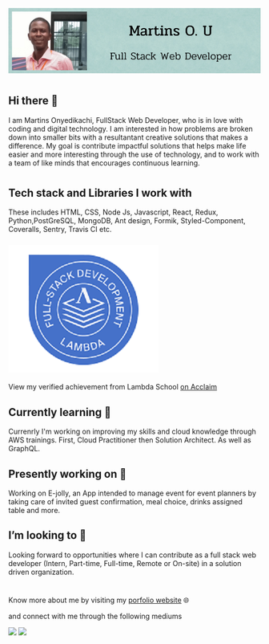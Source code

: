 ![Martins Onyedikachi Ugoala's Banner](https://github.com/Martins-O-U/Martins-O-U/blob/master/martins.png)

# 
## Hi there 👋
I am Martins Onyedikachi, FullStack Web Developer, who is in love with coding and digital technology. I am interested in how problems are broken down into smaller bits with a resultantant creative solutions that makes a difference. My goal is contribute impactful solutions that helps make life easier and more interesting through the use of technology, and to work with a team of like minds that encourages continuous learning.

#
## Tech stack and Libraries I work with 
These includes HTML, CSS, Node Js, Javascript, React, Redux, Python,PostGreSQL, MongoDB, Ant design, Formik, Styled-Component, Coveralls, Sentry, Travis CI etc.

### ![Lamda's FullStack Badge](FullStack.png)
View my verified achievement from Lambda School [on Acclaim](https://www.youracclaim.com/badges/aaeb2f5c-a65b-4c09-b29d-d471acbf6b6b/public_url)

## Currently learning 🌱 
Currenrly I'm working on improving my skills and cloud knowledge through AWS trainings. First, Cloud Practitioner then Solution Architect. As well as GraphQL. 

## Presently working on 🔭
Working on E-jolly, an App intended to manage event for event planners by taking care of invited guest confirmation, meal choice, drinks assigned table and more.

## I’m looking to 👯 
Looking forward to opportunities where I can  contribute as a full stack web developer (Intern, Part-time, Full-time, Remote or On-site) in a solution driven organization.
#
Know more about me by visiting my [porfolio website](https://www.martinsonyedikachi.com/) 🌐

and connect with me through the following mediums

[<img src="https://img.shields.io/badge/twitter-%231DA1F2.svg?&style=for-the-badge&logo=twitter&logoColor=white" />](https://twitter.com/Willyblinx_)  [<img src="https://img.shields.io/badge/linkedin-%230077B5.svg?&style=for-the-badge&logo=linkedin&logoColor=white" />](https://www.linkedin.com/in/martins-o-u/)
